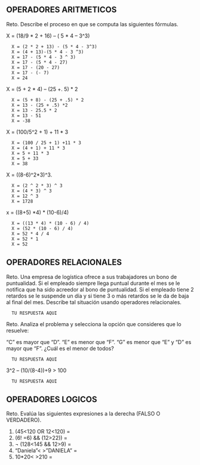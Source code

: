 ## OPERADORES ARITMETICOS
Reto. Describe el proceso en que se computa las siguientes fórmulas.

X = (18/9 * 2 + 16) – ( 5 * 4 – 3^3)

      X = (2 * 2 + 13) - (5 * 4 - 3^3)
      X = (4 + 13)-(5 * 4 - 3 ^3)
      X = 17 - (5 * 4 - 3 ^ 3)
      X = 17 - (5 * 4 - 27)
      X = 17 - (20 - 27)
      X = 17 - (- 7)
      X = 24

X = (5 + 2 * 4) – (25 +. 5) * 2

      X = (5 + 8) - (25 + .5) * 2
      X = 13 - (25 + .5) *2
      X = 13 - 25.5 * 2
      X = 13 - 51
      X = -38

X = (100/5^2 + 1) + 11 * 3

      X = (100 / 25 + 1) +11 * 3
      X = (4 + 1) + 11 * 3
      X = 5 + 11 * 3
      X = 5 + 33
      X = 38

X = ((8-6)^2*3)^3.

      X = (2 ^ 2 * 3) ^ 3
      X = (4 * 3) ^ 3
      X = 12 ^ 3
      X = 1728

x = ((8+5) *4) * (10-6)/4) 

      X = ((13 * 4) * (10 - 6) / 4)
      X = (52 * (10 - 6) / 4)
      X = 52 * 4 / 4
      X = 52 * 1
      X = 52

## OPERADORES RELACIONALES
Reto. Una empresa de logística ofrece a sus trabajadores un bono de
puntualidad. Si el empleado siempre llega puntual durante el mes se le
notifica que ha sido acreedor al bono de puntualidad. Si el empleado tiene
2 retardos se le suspende un día y si tiene 3 o más retardos se le da de
baja al final del mes. Describe tal situación usando operadores
relacionales.

      TU RESPUESTA AQUI

Reto. Analiza el problema y selecciona la opción que consideres que lo
resuelve:

“C” es mayor que “D”. “E” es menor que “F”. “G” es menor que “E” y “D” es
mayor que “F”. ¿Cuál es el menor de todos?

      TU RESPUESTA AQUI

3^2 – (10/(8-4))+9 > 100 

      TU RESPUESTA AQUI

## OPERADORES LOGICOS
Reto. Evalúa las siguientes expresiones a la derecha (FALSO O VERDADERO).
1) (45<120 OR 12<120) =
2) (6! =6) && (12>22)) =
3) ¬ (128<145 && 12>9) =
4) “Daniela”< >”DANIELA” =
5) 10*20< >210 =
